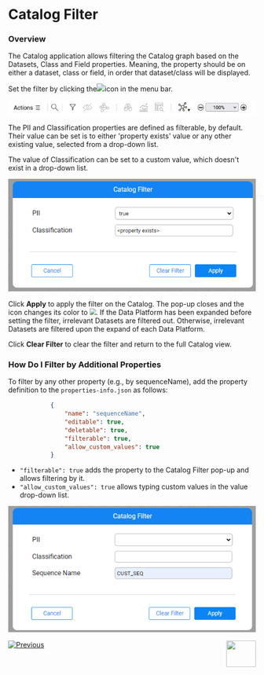 # Catalog Filter

### Overview

The Catalog application allows filtering the Catalog graph based on the Datasets, Class and Field properties. Meaning, the property should be on either a dataset, class or field, in order that dataset/class will be displayed.

Set the filter by clicking the![](images/filter.png)icon in the menu bar. 

<img src="images/menu_bar.png" style="zoom:85%;" />

The PII and Classification properties are defined as filterable, by default. Their value can be set is to either 'property exists' value or any other existing value, selected from a drop-down list.

The value of Classification can be set to a custom value, which doesn't exist in a drop-down list.

<img src="images/catalog_filter.png"  />

Click **Apply** to apply the filter on the Catalog. The pop-up closes and the icon changes its color to <img src="images/filter_selected.png" style="zoom:80%;" />. If the Data Platform has been expanded before setting the filter, irrelevant Datasets are filtered out. Otherwise, irrelevant Datasets are filtered upon the expand of each Data Platform. 

Click **Clear Filter** to clear the filter and return to the full Catalog view.

### How Do I Filter by Additional Properties

To filter by any other property (e.g., by sequenceName), add the property definition to the `properties-info.json` as follows:

~~~json
            {
                "name": "sequenceName",
                "editable": true,
                "deletable": true,
                "filterable": true,
                "allow_custom_values": true
            }
~~~

* `"filterable": true` adds the property to the Catalog Filter pop-up and allows filtering by it.
* `"allow_custom_values": true` allows typing custom values in the value drop-down list.

<img src="images/catalog_filter_with_seq.png"  />



[![Previous](/articles/images/Previous.png)](08_search_catalog.md)[<img align="right" width="60" height="54" src="/articles/images/Next.png">](09_build_artifacts.md) 

